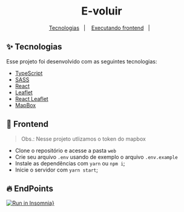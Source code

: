 <h1 align="center">E-voluir</h1>

<p align="center">
  <a href="#-tecnologias">Tecnologias</a>&nbsp;&nbsp;&nbsp;|&nbsp;&nbsp;&nbsp;
  <a href="#-frontend">Executando frontend</a>&nbsp;&nbsp;&nbsp;|&nbsp;&nbsp;&nbsp;
</p>

## ✨ Tecnologias

Esse projeto foi desenvolvido com as seguintes tecnologias:

- [TypeScript](https://www.typescriptlang.org/)
- [SASS](https://sass-lang.com/)
- [React](https://reactjs.org/)
- [Leaflet](https://react-leaflet.js.org/en/)
- [React Leaflet](https://react-leaflet.js.org/)
- [MapBox](https://www.mapbox.com/)

## 🚀 Frontend

> Obs.: Nesse projeto utlizamos o token do mapbox
  
- Clone o repositório e acesse a pasta `web`
- Crie seu arquivo `.env` usando de exemplo o arquivo `.env.example`
- Instale as dependências com `yarn` ou `npm i`;
- Inicie o servidor com `yarn start`;


## 🔥 EndPoints
[![Run in Insomnia}](https://insomnia.rest/images/run.svg)](https://insomnia.rest/run/?label=e-voluir&uri=ttps%3A%2F%2Fraw.githubusercontent.com%2FGusMartins499%2Fe-voluir%2Fmaster%2Fserver%2FInsomnia_2021-11-25.json%3Ftoken%3DAKM7UVLEBYJTHS5O7ZRZCK3BT55BA)
